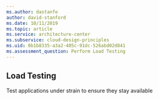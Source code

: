 ```yaml
---
ms.author: dastanfo
author: david-stanford
ms.date: 10/11/2019
ms.topic: article
ms.service: architecture-center
ms.subservice: cloud-design-principles
ms.uid: 0b1b8335-a3a2-405c-91dc-526abd02d841
ms.assessment_question: Perform Load Testing
---
```

## Load Testing


Test applications under strain to ensure they stay available